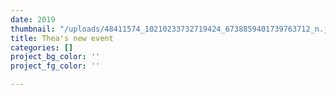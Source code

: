 ```yaml
---
date: 2019
thumbnail: "/uploads/48411574_10210233732719424_6738859401739763712_n.jpg"
title: Thea's new event
categories: []
project_bg_color: ''
project_fg_color: ''

---
```

